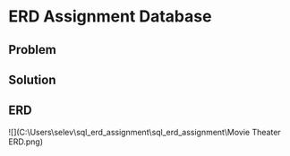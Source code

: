 # ERD Assignment Database

## Problem

## Solution

## ERD

![](C:\Users\selev\sql_erd_assignment\sql_erd_assignment\Movie Theater ERD.png)